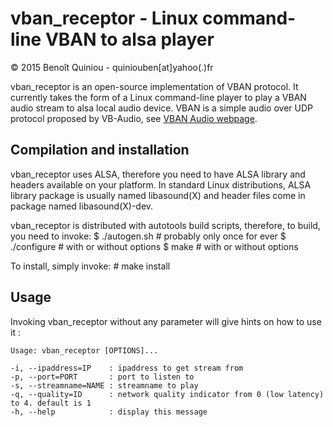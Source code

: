 vban_receptor - Linux command-line VBAN to alsa player
======================================================

&copy; 2015 Benoît Quiniou - quiniouben[at]yahoo(.)fr

vban_receptor is an open-source implementation of VBAN protocol.
It currently takes the form of a Linux command-line player to play a VBAN audio stream to alsa local audio device.
VBAN is a simple audio over UDP protocol proposed by VB-Audio, see [VBAN Audio webpage](http://vb-audio.pagesperso-orange.fr/Voicemeeter/vban.htm).

Compilation and installation
----------------------------

vban_receptor uses ALSA, therefore you need to have ALSA library and headers available on your platform.
In standard Linux distributions, ALSA library package is usually named libasound(X) and header files come in package named libasound(X)-dev.

vban_receptor is distributed with autotools build scripts, therefore, to build, you need to invoke:
	$ ./autogen.sh              # probably only once for ever
	$ ./configure               # with or without options
	$ make                      # with or without options

To install, simply invoke:
	# make install

Usage
-----

Invoking vban_receptor without any parameter will give hints on how to use it :

	Usage: vban_receptor [OPTIONS]...

	-i, --ipaddress=IP    : ipaddress to get stream from
	-p, --port=PORT       : port to listen to
	-s, --streamname=NAME : streamname to play
	-q, --quality=ID      : network quality indicator from 0 (low latency) to 4. default is 1
	-h, --help            : display this message


